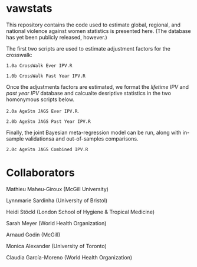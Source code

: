 # vawstats
This repository contains the code used to estimate global, regional, and national violence against women statistics is presented here. (The database has yet been publicly released, however.)

The first two scripts are used to estimate adjustment factors for the crosswalk:

`1.0a CrossWalk Ever IPV.R`   

`1.0b CrossWalk Past Year IPV.R`

Once the adjustments factors are estimated, we format the *lifetime IPV* and *past year IPV* database and calcualte desriptive statistics in the two homonymous scripts below.

`2.0a AgeStn JAGS Ever IPV.R`. 

`2.0b AgeStn JAGS Past Year IPV.R`

Finally, the joint Bayesian meta-regression model can be run, along with in-sample validationsa and out-of-samples comparisons.

`2.0c AgeStn JAGS Combined IPV.R`


# Collaborators
Mathieu Maheu-Giroux (McGill University)

Lynnmarie Sardinha (University of Bristol)

Heidi Stöckl (London School of Hygiene & Tropical Medicine)

Sarah Meyer (World Health Organization)

Arnaud Godin (McGill)

Monica Alexander (University of Toronto)

Claudia García-Moreno (World Health Organization)
